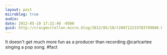 ```yaml
---
layout: post
microblog: true
audio: 
date: 2012-05-10 17:21:40 -0500
guid: http://craigmcclellan.micro.blog/2012/05/10/t200712233783799808.html
---
```

It doesn't get much more fun as a producer than recording @carlcartee singing a pop song. #fact
